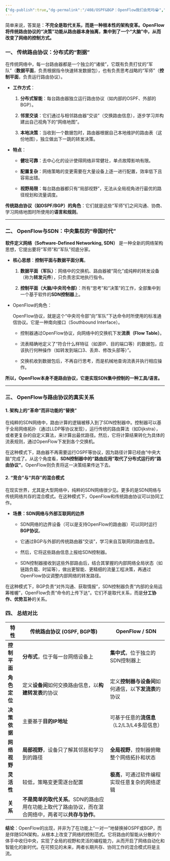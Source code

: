 ```yaml
---
{"dg-publish":true,"dg-permalink":"/408/OSPF&BGP：OpenFlow我们会死吗😭","permalink":"/408/OSPF&BGP：OpenFlow我们会死吗😭/","dgShowBacklinks":true,"dgShowLocalGraph":true,"dgShowInlineTitle":true}
---
```


简单来说，答案是：**不完全是取代关系，而是一种根本性的架构变革。OpenFlow将传统路由协议的“决策”功能从路由器本身抽离，集中到了一个“大脑”中，从而改变了网络的控制方式。**

### 一、 传统路由协议：分布式的“割据”

在传统网络中，每一台路由器都是一个独立的“诸侯”，它既有负责打仗的“军队”（**数据平面**，负责根据指令快速转发数据包），也有负责思考战略的“军师”（**控制平面**，负责运行路由协议）。

- **工作方式**：
    
    1. **分布式智能**：每台路由器独立运行路由协议（如内部的OSPF、外部的BGP）。
        
    2. **邻里交谈**：它们通过与相邻路由器“交谈”（交换路由信息），逐步学习并构建出自己视角下的“网络地图”。
        
    3. **本地决策**：当收到一个数据包时，路由器根据自己本地维护的路由表（这份地图），独立做出下一跳的转发决策。
        
- **特点**：
    
    - **健壮可靠**：去中心化的设计使得网络非常健壮，单点故障影响有限。
        
    - **配置复杂**：网络策略的变更需要在大量设备上逐一进行配置，效率低下且容易出错。
        
    - **视野局限**：每台路由器都只有“局部视野”，无法从全局视角进行最优的路径规划和流量调度。
        

**传统路由协议（如OSPF/BGP）的角色**：它们就是这些“军师”们之间沟通、协商、学习网络地图时所使用的**语言和规则**。

---

### 二、 OpenFlow与SDN：中央集权的“帝国时代”

**软件定义网络（Software-Defined Networking, SDN）** 是一种全新的网络架构思想，它提出要将“军师”和“军队”彻底分家。

- **核心思想**：**控制平面与数据平面分离**。
    
    1. **数据平面（军队）**：网络中的交换机、路由器被“简化”成纯粹的转发设备（称为**转发元件**），只负责忠实地执行指令。
        
    2. **控制平面（大脑/中央司令部）**：所有“思考”和“决策”的工作，全部集中到一个基于软件的**SDN控制器**上。
        
- OpenFlow的角色：
    
    OpenFlow协议，就是这个“中央司令部”向“军队”下达命令时所使用的标准通信协议。它是一种南向接口（Southbound Interface）。
    
    - 控制器通过OpenFlow协议，向网络中的交换机下发**流表（Flow Table）**。
        
    - 流表精确地定义了“符合什么样特征（如源IP、目的端口等）的数据包，应该执行何种操作（如转发到端口3、丢弃、修改头部等）”。
        
    - 交换机收到数据包后，不再自行思考，而是机械地查询流表并执行相应操作。
        

**所以，OpenFlow本身不是路由协议，它是实现SDN集中控制的一种工具/语言。**

---

### 三、 OpenFlow与路由协议的真实关系

#### 1. 架构上的“革命”而非功能的“替换”

在纯粹的SDN网络中，路由计算的逻辑被移入到了SDN控制器中。控制器可以基于全局网络拓扑（通过LLDP等协议发现），运行传统的路由算法（如Dijkstra），或者更复杂的自定义算法，来计算出最优路径。然后，它将计算结果转化为具体的流表规则，通过OpenFlow下发到各个交换机。

在这种模式下，路由器不再需要运行OSPF等协议，因为路径计算已经由“中央大脑”完成了。从这个角度看，**SDN控制器中的“路由应用”取代了分布式运行的“路由协议”**。OpenFlow则负责将这一决策结果传达下去。

#### 2. “竞合”与“共存”的混合模式

在现实世界，尤其是大型网络中，纯粹的SDN网络很少见。更多的是SDN网络与传统网络共存的混合模式。在这种模式下，OpenFlow和传统路由协议可以协同工作。

- **场景：SDN网络与外部互联网的边界**
    
    - SDN网络的边界设备（可以是支持OpenFlow的路由器）可以同时运行**BGP协议**。
        
    - 它通过BGP与外部的传统路由器“交谈”，学习来自互联网的路由信息。
        
    - 然后，它将这些路由信息上报给SDN控制器。
        
    - SDN控制器接收到这些外部路由后，结合其掌握的内部网络全局状态（如链路负载、时延等），做出更智能、更精细的流量工程决策，再通过OpenFlow协议调整内部网络的转发路径。
        

在这种模式下，BGP负责“对外沟通、获取情报”，SDN控制器负责“内部的全局运筹帷幄”，OpenFlow负责“命令的上传下达”。它们不是取代关系，而是**分工协作、优势互补**的关系。

### 四、 总结对比

|特性|传统路由协议 (OSPF, BGP等)|OpenFlow / SDN|
|---|---|---|
|**控制平面**|**分布式**，位于每一台网络设备上|**集中式**，位于独立的SDN控制器上|
|**角色定位**|定义**设备间**如何交换路由信息，以**构建转发表**的协议|定义**控制器与设备间**如何通信，以**下发流表**的协议|
|**决策依据**|主要基于**目的IP地址**|可基于任意的**流信息**（L2/L3/L4多层信息）|
|**网络视野**|**局部视野**，设备只了解其邻居和学习到的路径|**全局视野**，控制器俯瞰整个网络拓扑和状态|
|**灵活性**|较低，策略变更需逐台配置|**极高**，可通过软件编程实现任意复杂的网络逻辑|
|**关系**|**不是简单的取代关系**。SDN的路由应用在功能上取代了路由协议，而在混合网络中，两者可以**共存与协作**。||

**结论**：OpenFlow的出现，并非为了在功能上“一对一”地替换掉OSPF或BGP，而是伴随SDN架构，从根本上改变了网络的控制范式。它将路由的智能从分散的个体手中收归中央，实现了全局的视野和灵活的编程能力，从而开启了网络自动化和智能化的新时代。在可预见的未来，两者长期共存、协同工作的混合模式将是主流。